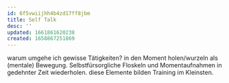 ```yaml
---
id: 6f5vwiijhh4b4zd17ff8jbm
title: Self Talk
desc: ''
updated: 1661861620238
created: 1658867251869
---
```


warum umgehe ich gewisse Tätigkeiten?
in den Moment holen/wurzeln als (mentale) Bewegung.
Selbstfürsorgliche Floskeln und Momentaufnahmen in gedehnter Zeit wiederholen.
diese Elemente bilden Training im Kleinsten.
